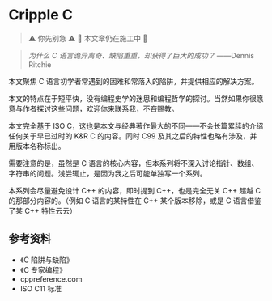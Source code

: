 # Cripple C

> ⚠️ 你先别急 ⚠️ 🚧 本文章仍在施工中 🚧

> _为什么 C 语言诡异离奇、缺陷重重，却获得了巨大的成功？_ ——Dennis Ritchie

本文聚焦 C 语言初学者常遇到的困难和常落入的陷阱，并提供相应的解决方案。

本文的特点在于短平快，没有编程史学的迷思和编程哲学的探讨。当然如果你很愿意与作者探讨这些问题，欢迎你来联系我，不吝赐教。

本文完全基于 ISO C，这也是本文与经典著作最大的不同——不会长篇累牍的介绍任何关于早已过时的 K&R C 的内容。同时 C99 及其之后的特性也略有涉及，并用版本名称标出。

需要注意的是，虽然是 C 语言的核心内容，但本系列将不深入讨论指针、数组、字符串的问题。浅尝辄止，是因为我之后可能单独写一个系列。

本系列会尽量避免设计 C++ 的内容，即时提到 C++，也是完全无关 C++ 超越 C 的那部分内容的。（例如 C 语言的某特性在 C++ 某个版本移除，或是 C 语言借鉴了某 C++ 特性云云）

## 参考资料

- 《C 陷阱与缺陷》
- 《C 专家编程》
- cppreference.com
- ISO C11 标准

